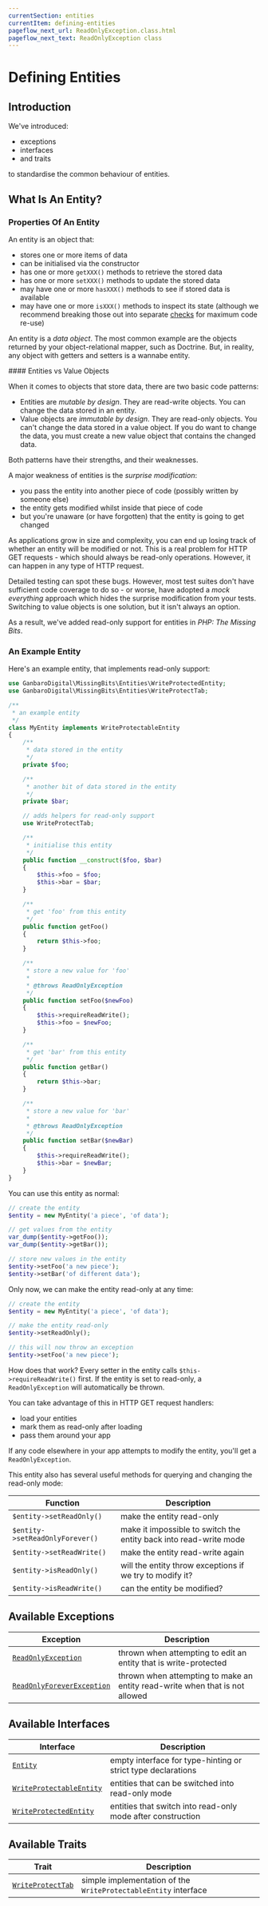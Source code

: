 ```yaml
---
currentSection: entities
currentItem: defining-entities
pageflow_next_url: ReadOnlyException.class.html
pageflow_next_text: ReadOnlyException class
---
```


# Defining Entities

## Introduction

We've introduced:

* exceptions
* interfaces
* and traits

to standardise the common behaviour of entities.

## What Is An Entity?

### Properties Of An Entity

An entity is an object that:

* stores one or more items of data
* can be initialised via the constructor
* has one or more `getXXX()` methods to retrieve the stored data
* has one or more `setXXX()` methods to update the stored data
* may have one or more `hasXXX()` methods to see if stored data is available
* may have one or more `isXXX()` methods to inspect its state (although we recommend breaking those out into separate [checks](../checks/index.html) for maximum code re-use)

An entity is a _data object_. The most common example are the objects returned by your object-relational mapper, such as Doctrine. But, in reality, any object with getters and setters is a wannabe entity.

<div class="callout info" markdown="1">
#### Entities vs Value Objects

When it comes to objects that store data, there are two basic code patterns:

* Entities are _mutable by design_. They are read-write objects. You can change the data stored in an entity.
* Value objects are _immutable by design_. They are read-only objects. You can't change the data stored in a value object. If you do want to change the data, you must create a new value object that contains the changed data.

Both patterns have their strengths, and their weaknesses.

A major weakness of entities is the _surprise modification_:

* you pass the entity into another piece of code (possibly written by someone else)
* the entity gets modified whilst inside that piece of code
* but you're unaware (or have forgotten) that the entity is going to get changed

As applications grow in size and complexity, you can end up losing track of whether an entity will be modified or not. This is a real problem for HTTP GET requests - which should always be read-only operations. However, it can happen in any type of HTTP request.

Detailed testing can spot these bugs. However, most test suites don't have sufficient code coverage to do so - or worse, have adopted a _mock everything_ approach which hides the surprise modification from your tests. Switching to value objects is one solution, but it isn't always an option.

As a result, we've added read-only support for entities in _PHP: The Missing Bits_.
</div>

### An Example Entity

Here's an example entity, that implements read-only support:

```php
use GanbaroDigital\MissingBits\Entities\WriteProtectedEntity;
use GanbaroDigital\MissingBits\Entities\WriteProtectTab;

/**
 * an example entity
 */
class MyEntity implements WriteProtectableEntity
{
    /**
     * data stored in the entity
     */
    private $foo;

    /**
     * another bit of data stored in the entity
     */
    private $bar;

    // adds helpers for read-only support
    use WriteProtectTab;

    /**
     * initialise this entity
     */
    public function __construct($foo, $bar)
    {
        $this->foo = $foo;
        $this->bar = $bar;
    }

    /**
     * get 'foo' from this entity
     */
    public function getFoo()
    {
        return $this->foo;
    }

    /**
     * store a new value for 'foo'
     *
     * @throws ReadOnlyException
     */
    public function setFoo($newFoo)
    {
        $this->requireReadWrite();
        $this->foo = $newFoo;
    }

    /**
     * get 'bar' from this entity
     */
    public function getBar()
    {
        return $this->bar;
    }

    /**
     * store a new value for 'bar'
     *
     * @throws ReadOnlyException
     */
    public function setBar($newBar)
    {
        $this->requireReadWrite();
        $this->bar = $newBar;
    }
}
```

You can use this entity as normal:

```php
// create the entity
$entity = new MyEntity('a piece', 'of data');

// get values from the entity
var_dump($entity->getFoo());
var_dump($entity->getBar());

// store new values in the entity
$entity->setFoo('a new piece');
$entity->setBar('of different data');
```

Only now, we can make the entity read-only at any time:

```php
// create the entity
$entity = new MyEntity('a piece', 'of data');

// make the entity read-only
$entity->setReadOnly();

// this will now throw an exception
$entity->setFoo('a new piece');
```

How does that work? Every setter in the entity calls `$this->requireReadWrite()` first. If the entity is set to read-only, a `ReadOnlyException` will automatically be thrown.

You can take advantage of this in HTTP GET request handlers:

* load your entities
* mark them as read-only after loading
* pass them around your app

If any code elsewhere in your app attempts to modify the entity, you'll get a `ReadOnlyException`.

This entity also has several useful methods for querying and changing the read-only mode:

Function | Description
---------|------------
`$entity->setReadOnly()` | make the entity read-only
`$entity->setReadOnlyForever()` | make it impossible to switch the entity back into read-write mode
`$entity->setReadWrite()` | make the entity read-write again
`$entity->isReadOnly()` | will the entity throw exceptions if we try to modify it?
`$entity->isReadWrite()` | can the entity be modified?

## Available Exceptions

Exception | Description
----------|------------
[`ReadOnlyException`](ReadOnlyException.class.html) | thrown when attempting to edit an entity that is write-protected
[`ReadOnlyForeverException`](ReadOnlyForeverException.class.html) | thrown when attempting to make an entity read-write when that is not allowed

## Available Interfaces

Interface | Description
----------|------------
[`Entity`](Entity.class.html) | empty interface for type-hinting or strict type declarations
[`WriteProtectableEntity`](WriteProtectableEntity.class.html) | entities that can be switched into read-only mode
[`WriteProtectedEntity`](WriteProtectedEntity.class.html) | entities that switch into read-only mode after construction

## Available Traits

Trait | Description
------|------------
[`WriteProtectTab`](WriteProtectTab.trait.html) | simple implementation of the `WriteProtectableEntity` interface
